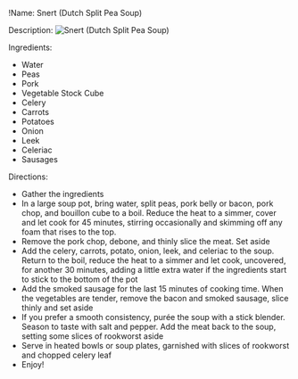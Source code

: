 !Name: Snert (Dutch Split Pea Soup)

Description:
![Snert (Dutch Split Pea Soup)](https://www.themealdb.com/images/media/meals/9ptx0a1565090843.jpg "Snert (Dutch Split Pea Soup)")

Ingredients:
- Water
- Peas
- Pork
- Vegetable Stock Cube
- Celery
- Carrots
- Potatoes
- Onion
- Leek
- Celeriac
- Sausages

Directions:
- Gather the ingredients
- In a large soup pot, bring water, split peas, pork belly or bacon, pork chop, and bouillon cube to a boil. Reduce the heat to a simmer, cover and let cook for 45 minutes, stirring occasionally and skimming off any foam that rises to the top. 
- Remove the pork chop, debone, and thinly slice the meat. Set aside
- Add the celery, carrots, potato, onion, leek, and celeriac to the soup. Return to the boil, reduce the heat to a simmer and let cook, uncovered, for another 30 minutes, adding a little extra water if the ingredients start to stick to the bottom of the pot
- Add the smoked sausage for the last 15 minutes of cooking time. When the vegetables are tender, remove the bacon and smoked sausage, slice thinly and set aside
- If you prefer a smooth consistency, purée the soup with a stick blender. Season to taste with salt and pepper. Add the meat back to the soup, setting some slices of rookworst aside
- Serve in heated bowls or soup plates, garnished with slices of rookworst and chopped celery leaf
- Enjoy!
